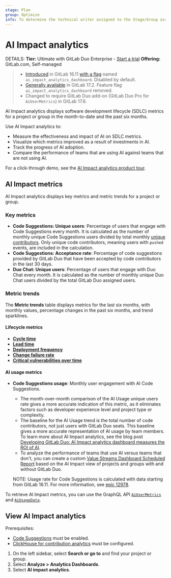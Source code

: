 ```yaml
---
stage: Plan
group: Optimize
info: To determine the technical writer assigned to the Stage/Group associated with this page, see https://handbook.gitlab.com/handbook/product/ux/technical-writing/#assignments
---
```


# AI Impact analytics

DETAILS:
**Tier:** Ultimate with GitLab Duo Enterprise - [Start a trial](https://about.gitlab.com/solutions/gitlab-duo-pro/sales/?type=free-trial)
**Offering:** GitLab.com, Self-managed

> - [Introduced](https://gitlab.com/gitlab-org/gitlab/-/issues/443696) in GitLab 16.11 [with a flag](../../administration/feature_flags.md) named `ai_impact_analytics_dashboard`. Disabled by default.
> - [Generally available](https://gitlab.com/gitlab-org/gitlab/-/issues/451873) in GitLab 17.2. Feature flag `ai_impact_analytics_dashboard` removed.
> - Changed to require GitLab Duo add-on (GitLab Duo Pro for `AiUserMetrics`) in GitLab 17.6.

AI Impact analytics displays software development lifecycle (SDLC) metrics for a project or group in the month-to-date and the past six months.

Use AI Impact analytics to:

- Measure the effectiveness and impact of AI on SDLC metrics.
- Visualize which metrics improved as a result of investments in AI.
- Track the progress of AI adoption.
- Compare the performance of teams that are using AI against teams that are not using AI.

For a click-through demo, see the [AI Impact analytics product tour](https://gitlab.navattic.com/ai-impact).

## AI Impact metrics

AI Impact analytics displays key metrics and metric trends for a project or group.

### Key metrics

- **Code Suggestions: Unique users**: Percentage of users that engage with Code Suggestions every month. It is calculated as the number of monthly unique Code Suggestions users divided by total monthly [unique contributors](../../user/profile/contributions_calendar.md#user-contribution-events). Only unique code contributors, meaning users with `pushed` events, are included in the calculation.
- **Code Suggestions: Acceptance rate**: Percentage of code suggestions provided by GitLab Duo that have been accepted by code contributors in the last 30 days.
- **Duo Chat: Unique users**: Percentage of users that engage with Duo Chat every month. It is calculated as the number of monthly unique Duo Chat users divided by the total GitLab Duo assigned users.

### Metric trends

The **Metric trends** table displays metrics for the last six months, with monthly values, percentage changes in the past six months, and trend sparklines.

#### Lifecycle metrics

- [**Cycle time**](../group/value_stream_analytics/index.md#lifecycle-metrics)
- [**Lead time**](../group/value_stream_analytics/index.md#lifecycle-metrics)
- [**Deployment frequency**](dora_metrics.md#deployment-frequency)
- [**Change failure rate**](dora_metrics.md#change-failure-rate)
- [**Critical vulnerabilities over time**](../application_security/vulnerability_report/index.md)

#### AI usage metrics

- **Code Suggestions usage**: Monthly user engagement with AI Code Suggestions.

  - The month-over-month comparison of the AI Usage unique users rate gives a more accurate indication of this metric, as it eliminates factors such as developer experience level and project type or complexity.
  - The baseline for the AI Usage trend is the total number of code contributors, not just users with GitLab Duo seats. This baseline gives a more accurate representation of AI usage by team members. To learn more about AI Impact analytics, see the blog post [Developing GitLab Duo: AI Impact analytics dashboard measures the ROI of AI](https://about.gitlab.com/blog/2024/05/15/developing-gitlab-duo-ai-impact-analytics-dashboard-measures-the-roi-of-ai/).
  - To analyze the performance of teams that use AI versus teams that don't, you can create a custom [Value Streams Dashboard Scheduled Report](https://gitlab.com/explore/catalog/components/vsd-reports-generator) based on the AI Impact view of projects and groups with and without GitLab Duo.

  NOTE:
  Usage rate for Code Suggestions is calculated with data starting from GitLab 16.11.
  For more information, see [epic 12978](https://gitlab.com/groups/gitlab-org/-/epics/12978).

To retrieve AI Impact metrics, you can use the GraphQL API [`AiUserMetrics`](../../api/graphql/reference/index.md#aiusermetrics) and [`AiUsageData`](../../api/graphql/reference/index.md#aiusagedata).

## View AI Impact analytics

Prerequisites:

- [Code Suggestions](../../user/project/repository/code_suggestions/index.md) must be enabled.
- [ClickHouse for contribution analytics](../../user/group/contribution_analytics/index.md#contribution-analytics-with-clickhouse) must be configured.

1. On the left sidebar, select **Search or go to** and find your project or group.
1. Select **Analyze > Analytics Dashboards**.
1. Select **AI impact analytics**.
